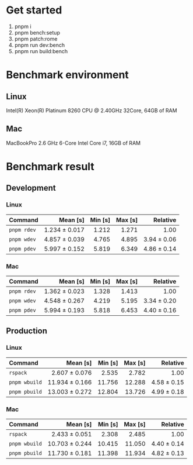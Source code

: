 # Get started
1. pnpm i 
2. pnpm bench:setup
3. pnpm patch:rome 
4. pnpm run dev:bench
5. pnpm run build:bench







<!---benchStart-->
# Benchmark environment

## Linux
Intel(R) Xeon(R) Platinum 8260 CPU @ 2.40GHz 32Core, 64GB of RAM
## Mac
MacBookPro 2.6 GHz 6-Core Intel Core i7, 16GB of RAM

# Benchmark result

## Development 

### Linux 
| Command | Mean [s] | Min [s] | Max [s] | Relative |
|:---|---:|---:|---:|---:|
| `pnpm rdev` | 1.234 ± 0.017 | 1.212 | 1.271 | 1.00 |
| `pnpm wdev` | 4.857 ± 0.039 | 4.765 | 4.895 | 3.94 ± 0.06 |
| `pnpm pdev` | 5.997 ± 0.152 | 5.819 | 6.349 | 4.86 ± 0.14 |


### Mac
| Command | Mean [s] | Min [s] | Max [s] | Relative |
|:---|---:|---:|---:|---:|
| `pnpm rdev` | 1.362 ± 0.023 | 1.328 | 1.413 | 1.00 |
| `pnpm wdev` | 4.548 ± 0.267 | 4.219 | 5.195 | 3.34 ± 0.20 |
| `pnpm pdev` | 5.994 ± 0.193 | 5.818 | 6.453 | 4.40 ± 0.16 |


## Production

### Linux 
| Command | Mean [s] | Min [s] | Max [s] | Relative |
|:---|---:|---:|---:|---:|
| `rspack` | 2.607 ± 0.076 | 2.535 | 2.782 | 1.00 |
| `pnpm wbuild` | 11.934 ± 0.166 | 11.756 | 12.288 | 4.58 ± 0.15 |
| `pnpm pbuild` | 13.003 ± 0.272 | 12.804 | 13.726 | 4.99 ± 0.18 |


### Mac
| Command | Mean [s] | Min [s] | Max [s] | Relative |
|:---|---:|---:|---:|---:|
| `rspack` | 2.433 ± 0.051 | 2.308 | 2.485 | 1.00 |
| `pnpm wbuild` | 10.703 ± 0.244 | 10.415 | 11.050 | 4.40 ± 0.14 |
| `pnpm pbuild` | 11.730 ± 0.181 | 11.398 | 11.934 | 4.82 ± 0.13 |

<!---benchEnd-->
	
	
	
	
	
	
	
	